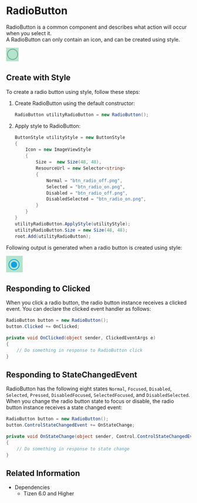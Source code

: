 # RadioButton
RadioButton is a common component and describes what action will occur when you select it.  
A RadioButton can only contain an icon, and can be created using style.

![RadioButton1](./media/RadioButton1.png)

## Create with Style

To create a radio button using style, follow these steps:

1. Create RadioButton using the default constructor:

    ```cs
    RadioButton utilityRadioButton = new RadioButton();
    ```

2. Apply style to RadioButton:

    ```cs
    ButtonStyle utilityStyle = new ButtonStyle
    {
        Icon = new ImageViewStyle
        {
            Size =  new Size(48, 48),
            ResourceUrl = new Selector<string>
            {
                Normal = "btn_radio_off.png",
                Selected = "btn_radio_on.png",
                Disabled = "btn_radio_off.png",
                DisabledSelected = "btn_radio_on.png",
            }
        }
    }
    utilityRadioButton.ApplyStyle(utilityStyle);
    utilityRadioButton.Size = new Size(48, 48);
    root.Add(utilityRadioButton);
    ```

Following output is generated when a radio button is created using style:

![RadioButton2](./media/RadioButton2.png)


## Responding to Clicked
When you click a radio button, the radio button instance receives a clicked event.
You can declare the clicked event handler as follows:

```cs
RadioButton button = new RadioButton();
button.Clicked += OnClicked;
```

```cs
private void OnClicked(object sender, ClickedEventArgs e)
{
    // Do something in response to RadioButton click
}
```

## Responding to StateChangedEvent
RadioButton has the following eight states `Normal`, `Focused`, `Disabled`, `Selected`, `Pressed`, `DisabledFocused`, `SelectedFocused`, and `DisabledSelected`.  
When you change the radio button state to focus or disable, the radio button instance receives a state changed event:

```cs
RadioButton button = new RadioButton();
button.ControlStateChangedEvent += OnStateChange;
```

```cs
private void OnStateChange(object sender, Control.ControlStateChangedEventArgs e)
{
    // Do something in response to state change
}
```

## Related Information
- Dependencies
  -   Tizen 6.0 and Higher
